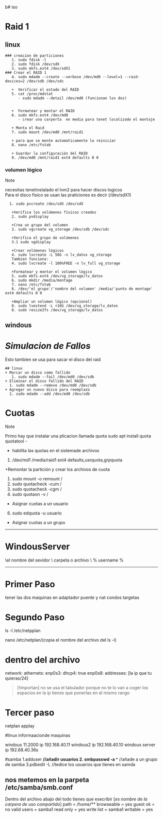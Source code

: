 b# iso

# Raid 1

## linux
```
### creacion de particiones 
   1. sudo fdisk -l
   2. sudo fdisk /dev/sdX
   3. sudo mkfs.ext4 /dev/sdX1
### Crear el RAID 1
   4. sudo mdadm --create --verbose /dev/md0 --level=1 --raid-devices=2 /dev/sdb /dev/sdc
   
   +  Verificar el estado del RAID
   5. cat /proc/mdstat
      - sudo mdadm --detail /dev/md0 (funcionan los dos)

      
   +  Formatear y montar el RAID
   6. sudo mkfs.ext4 /dev/md0
      - crear una carperta  en media para tenet localizado el montaje
        
   + Monta el Raid
   7. sudo mount /dev/md0 /mnt/raid1
     
   + para que se monte automaticamente la reiniciar
   8. nano /etc/fstab
     
   + Guardar la configuración del RAID
   9. /dev/md0 /mnt/raid1 ext4 defaults 0 0
```

### volumen lógico
>[!note]
>necesitas tenetinstalado el lvm2 para hacer discos logicos\
>Para el disco fisico se usan las praticiones es decir (/dev/sdX1)
```
  1. sudo pvcreate /dev/sdX /dev/sdX

   +Verifica los volúmenes físicos creados
   2. sudo pvdisplay

   +Crea un grupo del volumen
   3. sudo vgcreate vg_storage /dev/sdb /dev/sdc

   +Verifica el grupo de volúmenes
   3.1 sudo vgdisplay

   +Crear volúmenes lógicos
   4. sudo lvcreate -L 50G -n lv_datos vg_storage
   Tambien funciona:
   4. sudo lvcreate -l 100%FREE -n lv_full vg_storage

   +Formatear y montar el volumen lógico
   5. sudo mkfs.ext4 /dev/vg_storage/lv_datos
   6. sudo mkdir /media/montage
   7. nano /etc/fstab
   8. /dev/'el grupo'/'nombre del volumen' /media/'punto de montage' ext4 defaults 0 0

   +Ampliar un volumen lógico (opcional)
   0. sudo lvextend -L +10G /dev/vg_storage/lv_datos
   0. sudo resize2fs /dev/vg_storage/lv_datos
```


   
## windous

# _Simulacion de Fallos_
Esto tambien se usa para sacar el disco del raid
```
## linux
+ Marcar un disco como fallido
   1. sudo mdadm --fail /dev/md0 /dev/sdb
+ Eliminar el disco fallido del RAID  
  1. sudo mdadm --remove /dev/md0 /dev/sdb
+ Agregar un nuevo disco para reemplazo
  1. sudo mdadm --add /dev/md0 /dev/sdb
```
# Cuotas 
>[!note]
>Primo hay que instalar una plicacion llamada quota
>sudo apt install quota quotatool -

+ habilita las quotas en el sistemade archivos
1. /dev/md1 /media/raid1 ext4 defaults,usrquota,grpquota


+Remontar la partición y crear los archivos de cuota 
1. sudo mount -o remount /
2. sudo quotacheck -cum /
3. sudo quotacheck -cgm /
4. sudo quotaon -v /  

+ Asignar cuotas a un usuario
6. sudo edquota -u usuario

+ Asignar cuotas a un grupo

----------
# WindousServer

\\el nombre del sevidor \ carpeta o archivo \ % username %


----------
# Primer Paso
tener las dos maquinas en adaptador puente y nat condos targetas
# Segundo Paso
ls -l /etc/netpplan
 
nano /etc/netplan/(copia el nombre del archivo del ls -l)

# dentro del archivo
 
network:
  athernets:
	  enp0s3:
			dhcp4: true
		enp0s8: 
			addresses: [la ip que tu quieras/24]

>[!importan]
no se usa el tabulador porque no te lo van a coger los espacios 
en la ip tienes que ponerlas en el mismo rango 

# Tercer paso
netplan applay





#linux informaacionde maquinas

windous 11.2000 ip 192.168.40.11
windous2 ip 192.168.40.10
windous server ip 192.68.40.36s




#samba
1.adduser **//añadir usuarios
2. smbpasswd -a ^** //añade a un grupo de samba
3.pdbedit -L //tedice los usuarios que tienes en samda
## nos metemos en la parpeta /etc/samba/smb.conf
Dentro del archivo abajo del todo tienes que esecribir
[*es nombre de la carpera de uso compartido*]
  path = /home/**
  browseable = yes
  guest ok = no
  valid users = samba1
  read only = yes
  write list  = samba1
  writable = yes
  
